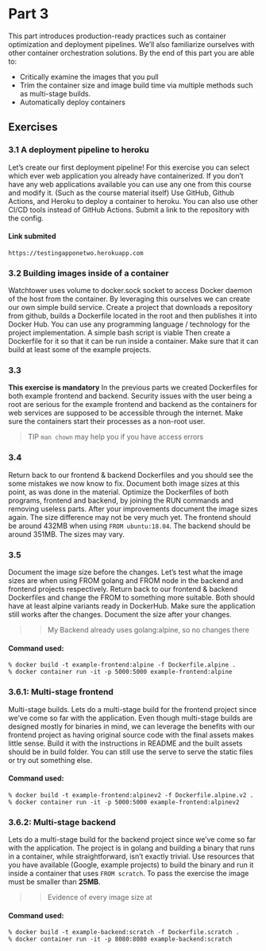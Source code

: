 # Part 3
This part introduces production-ready practices such as container optimization and deployment pipelines. We’ll also familiarize ourselves with other container orchestration solutions. By the end of this part you are able to:
- Critically examine the images that you pull
- Trim the container size and image build time via multiple methods such as multi-stage builds.
- Automatically deploy containers

## Exercises
### 3.1 A deployment pipeline to heroku
Let’s create our first deployment pipeline!
For this exercise you can select which ever web application you already have containerized.
If you don’t have any web applications available you can use any one from this course and modify it. (Such as the course material itself)
Use GitHub, Github Actions, and Heroku to deploy a container to heroku. You can also use other CI/CD tools instead of GitHub Actions.
Submit a link to the repository with the config.

#### Link submited
`https://testingapponetwo.herokuapp.com`

### 3.2 Building images inside of a container
Watchtower uses volume to docker.sock socket to access Docker daemon of the host from the container. By leveraging this ourselves we can create our own simple build service.
Create a project that downloads a repository from github, builds a Dockerfile located in the root and then publishes it into Docker Hub.
You can use any programming language / technology for the project implementation. A simple bash script is viable
Then create a Dockerfile for it so that it can be run inside a container.
Make sure that it can build at least some of the example projects.

### 3.3
**This exercise is mandatory** 
In the previous parts we created Dockerfiles for both example frontend and backend.
Security issues with the user being a root are serious for the example frontend and backend as the containers for web services are supposed to be accessible through the internet.
Make sure the containers start their processes as a non-root user.
> TIP `man chown` may help you if you have access errors

### 3.4
Return back to our frontend & backend Dockerfiles and you should see the some mistakes we now know to fix.
Document both image sizes at this point, as was done in the material. Optimize the Dockerfiles of both programs, frontend and backend, by joining the RUN commands and removing useless parts.
After your improvements document the image sizes again. The size difference may not be very much yet. The frontend should be around 432MB when using `FROM ubuntu:18.04`. The backend should be around 351MB. The sizes may vary.

### 3.5
Document the image size before the changes.
Let’s test what the image sizes are when using FROM golang and FROM node in the backend and frontend projects respectively.
Return back to our frontend & backend Dockerfiles and change the FROM to something more suitable. Both should have at least alpine variants ready in DockerHub. Make sure the application still works after the changes.
Document the size after your changes.

>> My Backend already uses golang:alpine, so no changes there
#### Command used:
```
% docker build -t example-frontend:alpine -f Dockerfile.alpine .
% docker container run -it -p 5000:5000 example-frontend:alpine
```

### 3.6.1: Multi-stage frontend
Multi-stage builds. Lets do a multi-stage build for the frontend project since we’ve come so far with the application.
Even though multi-stage builds are designed mostly for binaries in mind, we can leverage the benefits with our frontend project as having original source code with the final assets makes little sense. Build it with the instructions in README and the built assets should be in build folder.
You can still use the serve to serve the static files or try out something else.

#### Command used:
```
% docker build -t example-frontend:alpinev2 -f Dockerfile.alpine.v2 .
% docker container run -it -p 5000:5000 example-frontend:alpinev2
```

### 3.6.2: Multi-stage backend
Lets do a multi-stage build for the backend project since we’ve come so far with the application.
The project is in golang and building a binary that runs in a container, while straightforward, isn’t exactly trivial. Use resources that you have available (Google, example projects) to build the binary and run it inside a container that uses `FROM scratch`.
To pass the exercise the image must be smaller than **25MB**.

>> Evidence of every image size at []()

#### Command used:
```
% docker build -t example-backend:scratch -f Dockerfile.scratch .
% docker container run -it -p 8080:8080 example-backend:scratch
```
